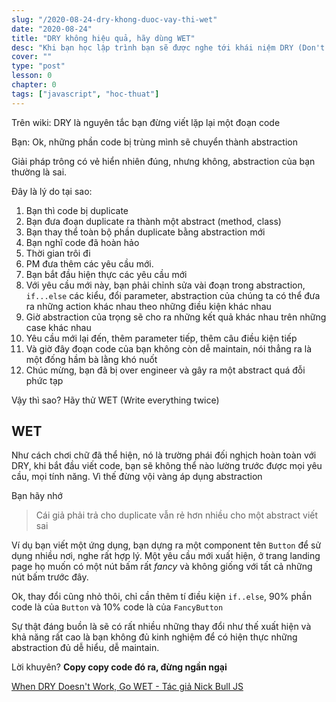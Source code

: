 ```yaml
---
slug: "/2020-08-24-dry-khong-duoc-vay-thi-wet"
date: "2020-08-24"
title: "DRY không hiệu quả, hãy dùng WET"
desc: "Khi bạn học lập trình bạn sẽ được nghe tới khái niệm DRY (Don't Repeat Yourself), bạn rất có thể đã vận dụng sai ý nghĩa của nó."
cover: ""
type: "post"
lesson: 0
chapter: 0
tags: ["javascript", "hoc-thuat"]
---
```


Trên wiki: DRY là nguyên tắc bạn đừng viết lặp lại một đoạn code 

Bạn: Ok, những phần code bị trùng mình sẽ chuyển thành abstraction

Giải pháp trông có vẻ hiển nhiên đúng, nhưng không, abstraction của bạn thường là sai.

Đây là lý do tại sao:

1. Bạn thì code bị duplicate
2. Bạn đưa đoạn duplicate ra thành một abstract (method, class)
3. Bạn thay thể toàn bộ phần duplicate bằng abstraction mới
4. Bạn nghĩ code đã hoàn hảo
5. Thời gian trôi đi
6. PM đưa thêm các yêu cầu mới.
7. Bạn bắt đầu hiện thực các yêu cầu mới
8. Với yêu cầu mới này, bạn phải chỉnh sửa vài đoạn trong abstraction, `if...else` các kiểu, đổi parameter, abstraction của chúng ta có thể đưa ra những action khác nhau theo những điều kiện khác nhau
9. Giờ abstraction của trọng sẽ cho ra những kết quả khác nhau trên những case khác nhau
10. Yêu cầu mới lại đến, thêm parameter tiếp, thêm câu điều kiện tiếp
11. Và giờ đây đoạn code của bạn không còn dễ maintain, nói thẳng ra là một đống hầm bà lằng khó nuốt
12. Chúc mừng, bạn đã bị over engineer và gây ra một abstract quá đỗi phức tạp

Vậy thì sao? Hãy thử WET (Write everything twice)

## WET

Như cách chơi chữ đã thể hiện, nó là trường phái đối nghịch hoàn toàn với DRY, khi bắt đầu viết code, bạn sẽ không thể nào lường trước được mọi yêu cầu, mọi tính năng. Vì thế đừng vội vàng áp dụng abstraction

Bạn hãy nhớ

> Cái giả phải trả cho duplicate vẫn rẻ hơn nhiều cho một abstract viết sai

Ví dụ bạn viết một ứng dụng, bạn dựng ra một component tên `Button` để sử dụng nhiều nơi, nghe rất hợp lý. Một yêu cầu mới xuất hiện, ở trang landing page họ muốn có một nút bấm rất *fancy* và không giống với tất cả những nút bấm trước đây.

Ok, thay đổi cũng nhỏ thôi, chỉ cần thêm tí điều kiện `if..else`, 90% phần code là của `Button` và 10% code là của `FancyButton`

Sự thật đáng buồn là sẽ có rất nhiều những thay đổi như thế xuất hiện và khả năng rất cao là bạn không đủ kinh nghiệm để có hiện thực những abstraction đủ dễ hiểu, dễ maintain.

Lời khuyên? **Copy copy code đó ra, đừng ngần ngại**

[When DRY Doesn't Work, Go WET - Tác giả Nick Bull JS](https://dev.to/bulljsdev/when-dry-doesn-t-work-go-wet-4536)